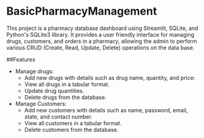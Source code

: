 # BasicPharmacyManagement
This project is a pharmacy database dashboard using Streamlit, SQLite, and Python's SQLite3 library. It provides a user friendly interface for managing drugs, customers, and orders in a pharmacy, allowing the admin to perform various CRUD (Create, Read, Update, Delete) operations on the data base.

##Features
- Manage drugs:
  - Add new drugs with details such as drug name, quantity, and price:
  - View all drugs in a tabular format.
  - Update drug quantities. 
  - Delete drugs from the database. 
- Manage Customers:
  - Add new customers with details such as name, password, email, state, and contact number. 
  - View all customers in a tabular format. 
  - Delete customers from the database. 
